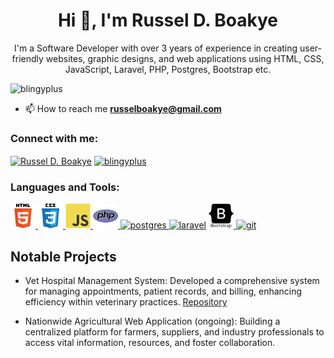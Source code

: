 <h1 align="center">Hi 👋, I'm Russel D. Boakye</h1>
<p align="center">I'm a Software Developer with over 3 years of experience in creating user-friendly websites, graphic designs, and web applications using HTML, CSS, JavaScript, Laravel, PHP, Postgres, Bootstrap etc.</p>

<p align="left"> <img src="https://komarev.com/ghpvc/?username=blingyplus&label=Profile%20views&=0e75b6styleflat" alt="blingyplus" /> </p>

- 📫 How to reach me **russelboakye@gmail.com**


<h3 alignleft">Connect with me:</h3>
<p align="left">
<a href="https://www.linkedin.com/in/russel-boakye-904255/"="blank"><img align="center" src="https://img.icons8.com/color/48/000000/linkedin.png" alt="Russel D. Boakye" height="40" width="40" /></a>
<a href="https://www.instagram.com/blingyplus/" target="blank"><img align="center" src="https://raw.githubusercontent.com/rahuldkjain/github-profile-readme-generator/master/src/images/icons/Social/instagram.svg" alt="blingyplus" height="30" width="40" /></a>
</p>

<h3 align="left">Languages and Tools:</h3>
<p align="left"> 
<a href="https://www.w3.org/html/" target="_blank" rel="noreferrer"> <img src="https://raw.githubusercontent.com/devicons/devicon/master/icons/html5/html5-original-wordmark.svg" alt="html5" width="40" height="40"/> </a>
<a href="https://www.w3schools.com/css/" target="_blank" rel="noreferrer"> <img src="https://raw.githubusercontent.com/devicons/devicon/master/icons/css3/css3-original-wordmark.svg" alt="css3" width="40" height="40"/> </a>
<a href="https://developer.mozilla.org/en-US/docs/Web/JavaScript" target="_blank" rel="noreferrer"> <img src="https://raw.githubusercontent.com/devicons/devicon/master/icons/javascript/javascript-original.svg" alt="javascript" width="40" height="40"/> </a>
<a href="https://www.php.net/" target="_blank" rel="noreferrer"> <img src="https://raw.githubusercontent.com/devicons/devicon/master/icons/php/php-original.svg" alt="php" width="40" height="40"/> </a>
<a href="https://www.postgresql.org/" target="_blank" rel="noreferrer"> <img src="https://www.vectorlogo.zone/logos/postgresql/postgresql-icon.svg" alt="postgres" width="40" height="40"/> </a>
<a href="https://laravel.com/" target="_blank" rel="noreferrer"> <img src="https://www.vectorlogo.zone/logos/laravel/laravel-icon.svg" alt="laravel" width="40" height="40"/></a>
<a href="https://getbootstrap.com/" target="_blank" rel="noreferrer"> <img src="https://raw.githubusercontent.com/devicons/devicon/master/icons/bootstrap/bootstrap-plain-wordmark.svg" alt="bootstrap" width="40" height="40"/> </a>
<a href="https://git-scm.com/" target="_blank" rel="noreferrer"> <img src="https://www.vectorlogo.zone/logos/git-scm/git-scm-icon.svg" alt="git" width="40" height="40"/> </a>


## Notable Projects
- Vet Hospital Management System: Developed a comprehensive system for managing appointments, patient records, and billing, enhancing efficiency within veterinary practices. [Repository](https://github.com/blingyplus/Vet-Management-System.git)
 
- Nationwide Agricultural Web Application (ongoing): Building a centralized platform for farmers, suppliers, and industry professionals to access vital information, resources, and foster collaboration. 
